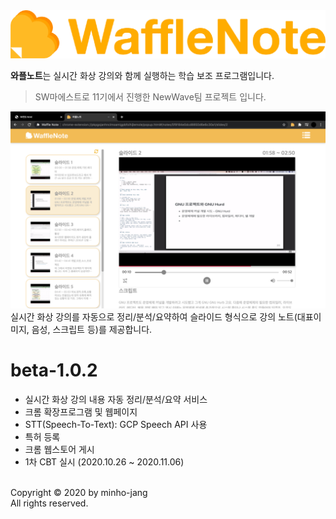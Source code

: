<img src="./imgs/title.png">

**와플노트**는 실시간 화상 강의와 함께 실행하는 학습 보조 프로그램입니다.
> SW마에스트로 11기에서 진행한 NewWave팀 프로젝트 입니다. 

<img src=./imgs/wafflenote1.png>
실시간 화상 강의를 자동으로 정리/분석/요약하여 슬라이드 형식으로 강의 노트(대표이미지, 음성, 스크립트 등)를 제공합니다. 

beta-1.0.2
===
- 실시간 화상 강의 내용 자동 정리/분석/요약 서비스
- 크롬 확장프로그램 및 웹페이지
- STT(Speech-To-Text): GCP Speech API 사용
- 특허 등록
- 크롬 웹스토어 게시
- 1차 CBT 실시 (2020.10.26 ~ 2020.11.06)

<br>
Copyright &copy; 2020 by minho-jang <br>
All rights reserved. 
